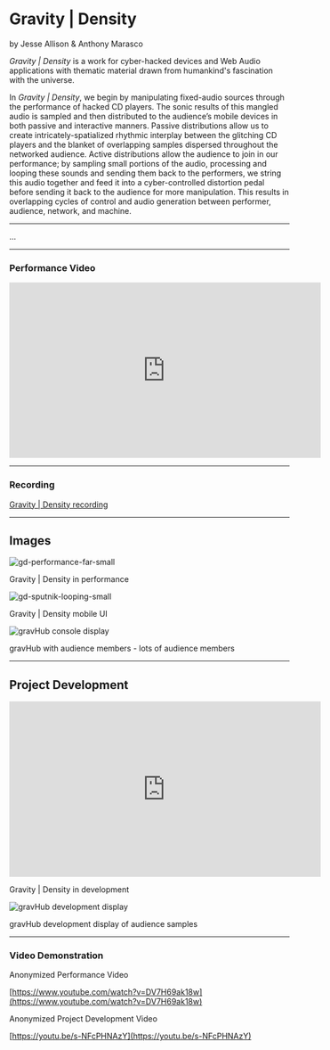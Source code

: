 # Gravity \| Density

by Jesse Allison & Anthony Marasco

_Gravity \| Density_ is a work for cyber-hacked devices and Web Audio applications with thematic material drawn from humankind's fascination with the universe.

In _Gravity \| Density_, we begin by manipulating fixed-audio sources through the performance of hacked CD players. The sonic results of this mangled audio is sampled and then distributed to the audience’s mobile devices in both passive and interactive manners. Passive distributions allow us to create intricately-spatialized rhythmic interplay between the glitching CD players and the blanket of overlapping samples dispersed throughout the networked audience.  Active distributions allow the audience to join in our performance; by sampling small portions of the audio, processing and looping these sounds and sending them back to the performers, we string this audio together and feed it into a cyber-controlled distortion pedal before sending it back to the audience for more manipulation. This results in overlapping cycles of control and audio generation between performer, audience, network, and machine.

----


<script src= "https://player.twitch.tv/js/embed/v1.js"></script>

<div id="streamDiv"></div>

<div id="text">...</div>

<script type="text/javascript">
  let options = {
    width: 720,
    height: 480,
    channel: "allisonification",
    // video: "",
    // collection: "",
    // only needed if your site is also embedded on embed.example.com and othersite.example.com 
    parent: ["emdm.io", "gravity.emdm.io"]
  };
  let player = new Twitch.Player("streamDiv", options);
  player.addEventListener(Twitch.Player.READY, ()=>{
    player.setVolume(0.8);
    let vol = player.getVolume();
    console.log("volume = ", vol);
    let textDiv = document.getElementById('text');
    textDiv.innerHTML = `Player Volume is ${vol}`
  });

</script>


----

### Performance Video

<!-- [nexusHub](https://github.com/nexus-js/nexusHub) -->

<iframe width="560" height="315" src="https://www.youtube.com/embed/DV7H69ak18w" frameborder="0" allow="accelerometer; autoplay; encrypted-media; gyroscope; picture-in-picture" allowfullscreen></iframe>

----

### Recording

[Gravity \| Density recording](/gravWAC.mp3 "recording of a live performance")

---- 

## Images

![gd-performance-far-small](/images/gd-performance-far-small.png "Gravity \| Density in performance")

Gravity \| Density in performance

![gd-sputnik-looping-small](/images/gd-sputnik-looping-small.png "Gravity \| Density mobile UI")

Gravity \| Density mobile UI


![gravHub console display](/images/gd-control-ends.png "gravHub with audience members")

gravHub with audience members - lots of audience members

----

## Project Development

<iframe width="560" height="315" src="https://www.youtube.com/embed/s-NFcPHNAzY" frameborder="0" allow="accelerometer; autoplay; encrypted-media; gyroscope; picture-in-picture" allowfullscreen></iframe>

Gravity \| Density in development


![gravHub development display](/images/gravHub.png "gravHub development display of audience samples")

gravHub development display of audience samples

---- 

### Video Demonstration

<!-- [Gravity\|Density Demo](GravityDensity.mp4 "Gravity\|Density Demo video") -->

Anonymized Performance Video

[https://www.youtube.com/watch?v=DV7H69ak18w](https://www.youtube.com/watch?v=DV7H69ak18w)

Anonymized Project Development Video

[https://youtu.be/s-NFcPHNAzY](https://youtu.be/s-NFcPHNAzY)

